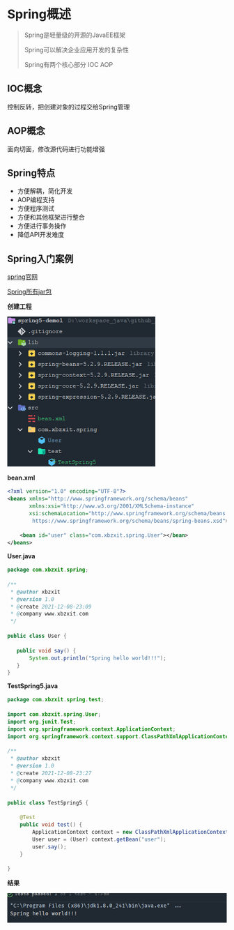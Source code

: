 # Spring概述

> Spring是轻量级的开源的JavaEE框架
>
> Spring可以解决企业应用开发的复杂性
>
> Spring有两个核心部分 IOC AOP

## IOC概念

控制反转，把创建对象的过程交给Spring管理

## AOP概念

面向切面，修改源代码进行功能增强

## Spring特点

* 方便解耦，简化开发
* AOP编程支持
* 方便程序测试
* 方便和其他框架进行整合
* 方便进行事务操作
* 降低API开发难度

## Spring入门案例

[spring官网](https://spring.io/)

[Spring所有jar包](https://repo.spring.io/ui/native/release/org/springframework/spring/5.2.9.RELEASE/spring-5.2.9.RELEASE-dist.zip)

**创建工程**

![image.png](./assets/image.png)

**bean.xml**

```xml
<?xml version="1.0" encoding="UTF-8"?>
<beans xmlns="http://www.springframework.org/schema/beans"
       xmlns:xsi="http://www.w3.org/2001/XMLSchema-instance"
       xsi:schemaLocation="http://www.springframework.org/schema/beans
        https://www.springframework.org/schema/beans/spring-beans.xsd">

    <bean id="user" class="com.xbzxit.spring.User"></bean>
</beans>
```

**User.java**

```java
package com.xbzxit.spring;

/**
 * @author xbzxit
 * @version 1.0
 * @create 2021-12-08-23:09
 * @company www.xbzxit.com
 */

public class User {

   public void say() {
       System.out.println("Spring hello world!!!");
   }
}
```

**TestSpring5.java**

```java
package com.xbzxit.spring.test;

import com.xbzxit.spring.User;
import org.junit.Test;
import org.springframework.context.ApplicationContext;
import org.springframework.context.support.ClassPathXmlApplicationContext;

/**
 * @author xbzxit
 * @version 1.0
 * @create 2021-12-08-23:27
 * @company www.xbzxit.com
 */

public class TestSpring5 {

    @Test
    public void test() {
        ApplicationContext context = new ClassPathXmlApplicationContext("bean.xml");
        User user = (User) context.getBean("user");
        user.say();
    }

}
```

**结果**

![image.png](./assets/1638999346332-image.png)
